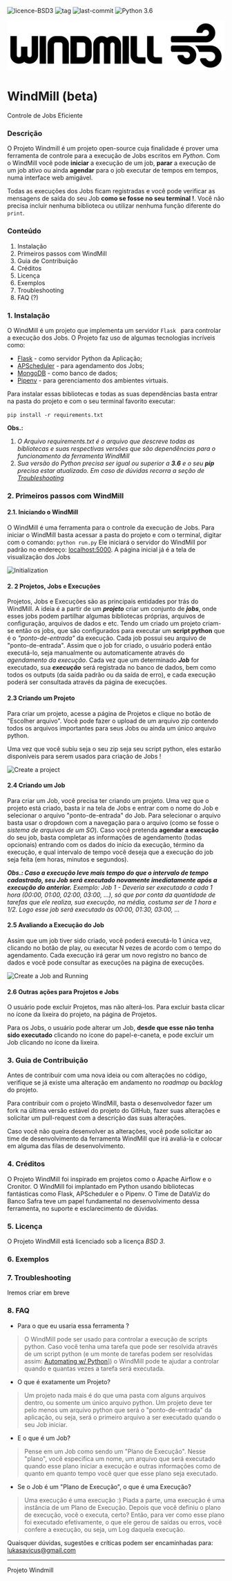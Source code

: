 ![licence-BSD3](https://img.shields.io/github/license/Lukasavicus/WindMill) 
![tag](https://img.shields.io/github/v/release/Lukasavicus/WindMill)
![last-commit](https://img.shields.io/github/last-commit/Lukasavicus/WindMill)
![Python 3.6](https://img.shields.io/badge/python-3.6-blue.svg)

<p align="center"><img src="readme_files/windmill_black.png"/></p>

# WindMill (beta)

Controle de Jobs Eficiente

### Descrição
O Projeto Windmill é um projeto open-source cuja finalidade é prover uma ferramenta de controle para a execução de Jobs escritos em *Python*. Com o WindMill você pode **iniciar** a execução de um job, **parar** a execução de um job ativo ou ainda **agendar** para o job executar de tempos em tempos, numa interface web amigável.

Todas as execuções dos Jobs ficam registradas e você pode verificar as mensagens de saída do seu Job **como se fosse no seu terminal !**. Você não precisa incluir nenhuma biblioteca ou utilizar nenhuma função diferente do ```print```.

### Conteúdo
1. Instalação
2. Primeiros passos com WindMill
3. Guia de Contribuição
4. Créditos
5. Licença
6. Exemplos
7. Troubleshooting
8. FAQ (?)

### 1. Instalação
O WindMill é um projeto que implementa um servidor ```Flask ``` para controlar a execução dos Jobs. O Projeto faz uso de algumas tecnologias incríveis como:
- [Flask](https://flask.palletsprojects.com/en/1.1.x/) - como servidor Python da Aplicação;
- [APScheduler](https://apscheduler.readthedocs.io/en/stable/) - para agendamento dos Jobs;
- [MongoDB](https://www.mongodb.com/) - como banco de dados;
- [Pipenv](https://pipenv-fork.readthedocs.io/en/latest/) - para gerenciamento dos ambientes virtuais.

Para instalar essas bibliotecas e todas as suas dependências basta entrar na pasta do projeto e com o seu terminal favorito executar:

```pip install -r requirements.txt```

**Obs.:**
1. *O Arquivo requirements.txt é o arquivo que descreve todas as bibliotecas e suas respectivas versões que são dependências para o funcionamento da ferramenta WindMill*
2. *Sua versão do Python precisa ser igual ou superior a **3.6** e o seu **pip** precisa estar atualizado. Em caso de dúvidas recorra a seção de [Troubleshooting](#)*

### 2. Primeiros passos com WindMill
#### 2.1. Iniciando o WindMill
O WindMill é uma ferramenta para o controle da execução de Jobs. Para iniciar o WindMill basta acessar a pasta do projeto e com o terminal, digitar com o comando:
```python run.py```
Ele iniciará o servidor do WindMill por padrão no endereço: [localhost:5000](localhost:5000).
A página inicial já é a tela de visualização dos Jobs

![Initialization](readme_files/init.gif)

#### 2. 2 Projetos, Jobs e Execuções
Projetos, Jobs e Execuções são as principais entidades por trás do WindMill.
A ideia é a partir de um ***projeto*** criar um conjunto de ***jobs***, onde esses jobs podem partilhar algumas bibliotecas próprias, arquivos de configuração, arquivos de dados e etc.
Tendo um criado um projeto criam-se então os jobs, que são configurados para executar um **script python** que é o *"ponto-de-entrada"* da execução. Cada job possui seu arquivo de "ponto-de-entrada".
Assim que o job for criado, o usuário poderá então executá-lo, seja manualmente ou automaticamente através do *agendamento da execução*. Cada vez que um determinado ***Job*** for executado, sua ***execução*** será registrada no banco de dados, bem como todos os outputs (da saída padrão ou da saída de erro), e cada execução poderá ser consultada através da página de execuções.

#### 2.3 Criando um Projeto

Para criar um projeto, acesse a página de Projetos e clique no botão de "Escolher arquivo". Você pode fazer o upload de um arquivo zip contendo todos os arquivos importantes para seus Jobs ou ainda um único arquivo python.

Uma vez que você subiu seja o seu zip seja seu script python, eles estarão disponíveis para serem usados para criação de Jobs !

![Create a project](readme_files/project.gif)

#### 2.4 Criando um Job

Para criar um Job, você precisa ter criando um projeto. Uma vez que o projeto está criado, basta ir na tela de Jobs e entrar com o nome do Job e selecionar o arquivo "ponto-de-entrada" do Job. Para selecionar o arquivo basta usar o dropdown com a navegação para o arquivo (como se fosse o *sistema de arquivos de um SO*).
Caso você pretenda **agendar a execução** do seu job, basta completar as informações de agendamento (todas opcionais) entrando com os dados do início da execução, término da execução, e qual intervalo de tempo você deseja que a execução do job seja feita (em horas, minutos e segundos).

***Obs.: Caso a execução leve mais tempo do que o intervalo de tempo cadastrado, seu Job será executado novamente imediatamente após a execução do anterior.***
*Exemplo: Job 1 - Deveria ser executado a cada 1 hora (00:00, 01:00, 02:00, 03:00, ...), só que por conta da quantidade de tarefas que ele realiza, sua execução, na média, costuma ser de 1 hora e 1/2. Logo esse job será executado às 00:00, 01:30, 03:00, ...*

#### 2.5 Avaliando a Execução do Job

Assim que um job tiver sido criado,  você poderá executá-lo 1 única vez, clicando no botão de play, ou executar N vezes de acordo com o tempo do agendamento. Cada execução irá gerar um novo registro no banco de dados e você pode consultar as execuções na página de execuções.

![Create a Job and Running](readme_files/job_and_run.gif)

#### 2.6 Outras ações para Projetos e Jobs

O usuário pode excluir Projetos, mas não alterá-los. Para excluir basta clicar no ícone da lixeira do projeto, na página de Projetos.

Para os Jobs, o usuário pode alterar um Job, **desde que esse não tenha sido executado** clicando no ícone do papel-e-caneta, e pode excluir um Job clicando no ícone da lixeira.

### 3.  Guia de Contribuição

Antes de contribuir com uma nova ideia ou com alterações no código, verifique se já existe uma alteração em andamento no *roadmap* ou *backlog* do projeto.

Para contribuir com o projeto WindMill, basta o desenvolvedor fazer um fork na última versão estável do projeto do GitHub, fazer suas alterações e solicitar um pull-request com a descrição das suas alterações.

Caso você não queira desenvolver as alterações, você pode solicitar ao time de desenvolvimento da ferramenta WindMill que irá avaliá-la e colocar em alguma das filas de desenvolvimento.

### 4. Créditos

O Projeto WindMill foi inspirado em projetos como o Apache Airflow e o Cronitor.
O WindMill foi implantado em Python usando bibliotecas fantásticas como Flask, APScheduler e o Pipenv.
O Time de DataViz do Banco Safra teve um papel fundamental no desenvolvimento dessa ferramenta, no suporte e esclarecimento de dúvidas.

### 5. Licença

O Projeto WindMill está licenciado sob a licença *BSD 3*.

### 6. Exemplos

### 7. Troubleshooting

Iremos criar em breve

### 8. FAQ

- Para o que eu usaria essa ferramenta ?
> O WindMill pode ser usado para controlar a execução de scripts python. Caso você tenha uma tarefa que pode ser resolvida através de um script python (e um monte de tarefas podem ser resolvidas assim: [Automating w/ Python](https://automatetheboringstuff.com/)]) o WindMill pode te ajudar a controlar quando e quantas vezes a tarefa será executada.

- O que é exatamente um Projeto?
> Um projeto nada mais é do que uma pasta com alguns arquivos dentro, ou somente um único arquivo python. Um projeto deve ter pelo menos um arquivo python que será o "ponto-de-entrada" da aplicação, ou seja, será o primeiro arquivo a ser executado quando o seu Job iniciar.

- E o que é um Job?
> Pense em um Job como sendo um "Plano de Execução". Nesse "plano", você especifica um nome, um arquivo que será executado quando esse plano iniciar a execução e outras informações como de quanto em quanto tempo você quer que esse plano seja executado.

- Se o Job é um "Plano de Execução", o que é uma Execução?
> Uma execução é uma execução :)
> Piada a parte, uma execução é uma instância de um Plano de Execução. Depois que você definiu o plano de execução, você o executa, certo? Então, para ver como esse plano foi executado efetivamente, o que ele gerou de saídas ou erros, você confere a execução, ou seja, um Log daquela execução.


Quaisquer dúvidas, sugestões e críticas podem ser encaminhadas para: lukasavicus@gmail.com

---
Projeto Windmill
